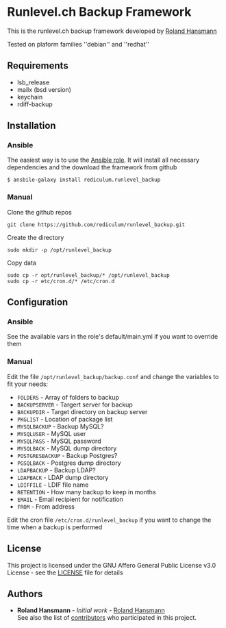# Runlevel.ch Backup Framework
This is the runlevel.ch backup framework developed by [Roland Hansmann](https://github.com/rediculum)

Tested on plaform families ''debian'' and ''redhat''
## Requirements
 - lsb_release
 - mailx (bsd version)
 - keychain
 - rdiff-backup

## Installation
### Ansible
The easiest way is to use the [Ansible role](https://galaxy.ansible.com/rediculum/runlevel_backup). It will install all necessary dependencies and the download the framework from github
```
$ ansbile-galaxy install rediculum.runlevel_backup
```
### Manual
Clone the github repos
```
git clone https://github.com/rediculum/runlevel_backup.git
```
Create the directory
```
sudo mkdir -p /opt/runlevel_backup
```
Copy data
```
sudo cp -r opt/runlevel_backup/* /opt/runlevel_backup
sudo cp -r etc/cron.d/* /etc/cron.d
```
## Configuration
### Ansible
See the available vars in the role's default/main.yml if you want to override them
### Manual
Edit the file `/opt/runlevel_backup/backup.conf` and change the variables to fit your needs:
- `FOLDERS` - Array of folders to backup
- `BACKUPSERVER` - Targert server for backup
- `BACKUPDIR` - Target directory on backup server
- `PKGLIST` - Location of package list
- `MYSQLBACKUP` - Backup MySQL?
- `MYSQLUSER` - MySQL user
- `MYSQLPASS` - MySQL password
- `MYSQLBACK` - MySQL dump directory
- `POSTGRESBACKUP` - Backup Postgres?
- `PGSQLBACK` - Postgres dump directory
- `LDAPBACKUP` - Backup LDAP?
- `LDAPBACK` - LDAP dump directory
- `LDIFFILE` - LDIF file name
- `RETENTION` - How many backup to keep in months
- `EMAIL` - Email recipient for notification
- `FROM` - From address

Edit the cron file `/etc/cron.d/runlevel_backup` if you want to change the time when a backup is performed

## License
This project is licensed under the GNU Affero General Public License v3.0 License - see the [LICENSE](LICENSE) file for details

## Authors
* **Roland Hansmann** - *Initial work* - [Roland Hansmann](https://github.com/rediculum)  
See also the list of [contributors](https://github.com/rediculum/runlevel_backup/graphs/contributors) who participated in this project.
